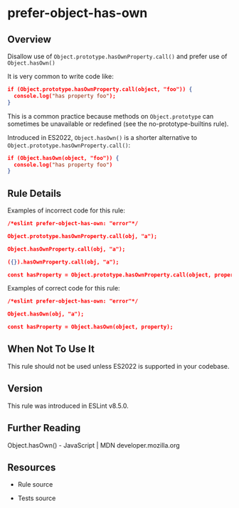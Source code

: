 

# prefer-object-has-own
## Overview

Disallow use of `Object.prototype.hasOwnProperty.call()` and prefer use of `Object.hasOwn()`

It is very common to write code like:


```json
if (Object.prototype.hasOwnProperty.call(object, "foo")) {
  console.log("has property foo");
}
```

This is a common practice because methods on `Object.prototype` can sometimes be unavailable or redefined (see the no-prototype-builtins  rule).

Introduced in ES2022, `Object.hasOwn()` is a shorter alternative to `Object.prototype.hasOwnProperty.call()`:


```json
if (Object.hasOwn(object, "foo")) {
  console.log("has property foo")
}
```

## Rule Details

Examples of incorrect code for this rule:


```json
/*eslint prefer-object-has-own: "error"*/

Object.prototype.hasOwnProperty.call(obj, "a");

Object.hasOwnProperty.call(obj, "a");

({}).hasOwnProperty.call(obj, "a");

const hasProperty = Object.prototype.hasOwnProperty.call(object, property);
```

Examples of correct code for this rule:


```json
/*eslint prefer-object-has-own: "error"*/

Object.hasOwn(obj, "a");

const hasProperty = Object.hasOwn(object, property);
```

## When Not To Use It

This rule should not be used unless ES2022 is supported in your codebase.

## Version

This rule was introduced in ESLint v8.5.0.

## Further Reading

Object.hasOwn() - JavaScript | MDN 
 developer.mozilla.org

## Resources


- Rule source 

- Tests source 

